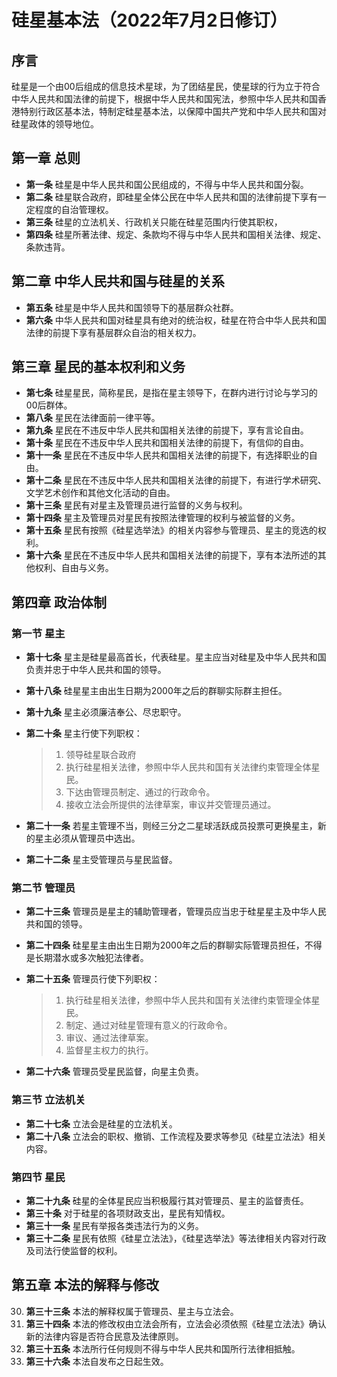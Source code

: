 # 硅星基本法（2022年7月2日修订）

## 序言

硅星是一个由00后组成的信息技术星球，为了团结星民，使星球的行为立于符合中华人民共和国法律的前提下，根据中华人民共和国宪法，参照中华人民共和国香港特别行政区基本法，特制定硅星基本法，以保障中国共产党和中华人民共和国对硅星政体的领导地位。

## 第一章 总则

- **第一条** 硅星是中华人民共和国公民组成的，不得与中华人民共和国分裂。
- **第二条** 硅星联合政府，即硅星全体公民在中华人民共和国的法律前提下享有一定程度的自治管理权。
- **第三条** 硅星的立法机关、行政机关只能在硅星范围内行使其职权，
- **第四条** 硅星所著法律、规定、条款均不得与中华人民共和国相关法律、规定、条款违背。

## 第二章 中华人民共和国与硅星的关系

- **第五条** 硅星是中华人民共和国领导下的基层群众社群。
- **第六条** 中华人民共和国对硅星具有绝对的统治权，硅星在符合中华人民共和国法律的前提下享有基层群众自治的相关权力。

## 第三章 星民的基本权利和义务

- **第七条** 硅星星民，简称星民，是指在星主领导下，在群内进行讨论与学习的00后群体。
- **第八条** 星民在法律面前一律平等。
- **第九条** 星民在不违反中华人民共和国相关法律的前提下，享有言论自由。
- **第十条** 星民在不违反中华人民共和国相关法律的前提下，有信仰的自由。
- **第十一条** 星民在不违反中华人民共和国相关法律的前提下，有选择职业的自由。
- **第十二条** 星民在不违反中华人民共和国相关法律的前提下，有进行学术研究、文学艺术创作和其他文化活动的自由。
- **第十三条** 星民有对星主及管理员进行监督的义务与权利。
- **第十四条** 星主及管理员对星民有按照法律管理的权利与被监督的义务。
- **第十五条** 星民有按照《硅星选举法》的相关内容参与管理员、星主的竞选的权利。
- **第十六条** 星民在不违反中华人民共和国相关法律的前提下，享有本法所述的其他权利、自由与义务。

## 第四章 政治体制

### 第一节 星主

- **第十七条** 星主是硅星最高首长，代表硅星。星主应当对硅星及中华人民共和国负责并忠于中华人民共和国的领导。

- **第十八条** 硅星星主由出生日期为2000年之后的群聊实际群主担任。

- **第十九条** 星主必须廉洁奉公、尽忠职守。

- **第二十条** 星主行使下列职权：
  
  > 1. 领导硅星联合政府
  > 2. 执行硅星相关法律，参照中华人民共和国有关法律约束管理全体星民。
  > 3. 下达由管理员制定、通过的行政命令。
  > 4. 接收立法会所提供的法律草案，审议并交管理员通过。
  
- **第二十一条** 若星主管理不当，则经三分之二星球活跃成员投票可更换星主，新的星主必须从管理员中选出。

- **第二十二条** 星主受管理员与星民监督。

### 第二节 管理员

- **第二十三条** 管理员是星主的辅助管理者，管理员应当忠于硅星星主及中华人民共和国的领导。

- **第二十四条** 硅星星主由出生日期为2000年之后的群聊实际管理员担任，不得是长期潜水或多次触犯法律者。

- **第二十五条** 管理员行使下列职权：
  
  > 1. 执行硅星相关法律，参照中华人民共和国有关法律约束管理全体星民。
  > 2. 制定、通过对硅星管理有意义的行政命令。
  > 3. 审议、通过法律草案。
  > 4. 监督星主权力的执行。
  
- **第二十六条** 管理员受星民监督，向星主负责。

### 第三节 立法机关

* **第二十七条** 立法会是硅星的立法机关。
* **第二十八条** 立法会的职权、撤销、工作流程及要求等参见《硅星立法法》相关内容。

### 第四节 星民

- **第二十九条** 硅星的全体星民应当积极履行其对管理员、星主的监督责任。
- **第三十条** 对于硅星的各项财政支出，星民有知情权。
- **第三十一条** 星民有举报各类违法行为的义务。
- **第三十二条** 星民有依照《硅星立法法》，《硅星选举法》等法律相关内容对行政及司法行使监督的权利。

## 第五章 本法的解释与修改

30. **第三十三条** 本法的解释权属于管理员、星主与立法会。
31. **第三十四条** 本法的修改权由立法会所有，立法会必须依照《硅星立法法》确认新的法律内容是否符合民意及法律原则。
32. **第三十五条** 本法所行任何规则不得与中华人民共和国所行法律相抵触。
33. **第三十六条** 本法自发布之日起生效。
